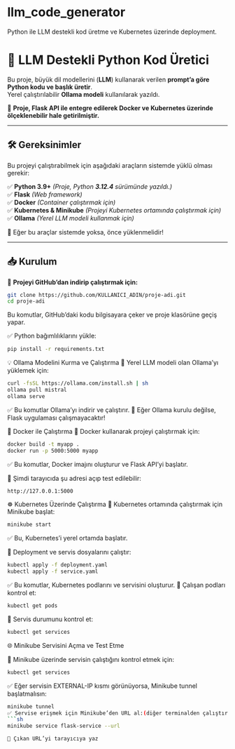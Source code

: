 # llm_code_generator
Python ile LLM destekli kod üretme ve Kubernetes üzerinde deployment.

# 🚀 LLM Destekli Python Kod Üretici  

Bu proje, büyük dil modellerini (**LLM**) kullanarak verilen **prompt’a göre Python kodu ve başlık üretir**.  
Yerel çalıştırılabilir **Ollama modeli** kullanılarak yazıldı.

🚀 **Proje, Flask API ile entegre edilerek Docker ve Kubernetes üzerinde ölçeklenebilir hale getirilmiştir.**  

---

## **🛠 Gereksinimler**  
Bu projeyi çalıştırabilmek için aşağıdaki araçların sistemde yüklü olması gerekir:  

✅ **Python 3.9+** _(Proje, Python **3.12.4** sürümünde yazıldı.)_  
✅ **Flask** _(Web framework)_  
✅ **Docker** _(Container çalıştırmak için)_  
✅ **Kubernetes & Minikube** _(Projeyi Kubernetes ortamında çalıştırmak için)_  
✅ **Ollama** _(Yerel LLM modeli kullanmak için)_  

📌 Eğer bu araçlar sistemde yoksa, önce yüklenmelidir!  

---

## **📥 Kurulum**  
📌 **Projeyi GitHub’dan indirip çalıştırmak için:**  

```sh
git clone https://github.com/KULLANICI_ADIN/proje-adi.git
cd proje-adi
```

Bu komutlar, GitHub’daki kodu bilgisayara çeker ve proje klasörüne geçiş yapar.

✅ Python bağımlılıklarını yükle:
```sh
pip install -r requirements.txt
```

💡 Ollama Modelini Kurma ve Çalıştırma
📌 Yerel LLM modeli olan Ollama’yı yüklemek için:

```sh
curl -fsSL https://ollama.com/install.sh | sh
ollama pull mistral
ollama serve
```

✅ Bu komutlar Ollama’yı indirir ve çalıştırır.
📌 Eğer Ollama kurulu değilse, Flask uygulaması çalışmayacaktır!

🐳 Docker ile Çalıştırma
📌 Docker kullanarak projeyi çalıştırmak için:

```sh
docker build -t myapp .
docker run -p 5000:5000 myapp
```
✅ Bu komutlar, Docker imajını oluşturur ve Flask API’yi başlatır.

🚀 Şimdi tarayıcıda şu adresi açıp test edilebilir:
```sh
http://127.0.0.1:5000
```

☸️ Kubernetes Üzerinde Çalıştırma
📌 Kubernetes ortamında çalıştırmak için Minikube başlat:
```sh
minikube start
```
✅ Bu, Kubernetes’i yerel ortamda başlatır.

📌 Deployment ve servis dosyalarını çalıştır:
```sh
kubectl apply -f deployment.yaml
kubectl apply -f service.yaml
```

✅ Bu komutlar, Kubernetes podlarını ve servisini oluşturur.
📌 Çalışan podları kontrol et:
```sh
kubectl get pods
```

📌 Servis durumunu kontrol et:
```sh
kubectl get services
```

🌐 Minikube Servisini Açma ve Test Etme

📌 Minikube üzerinde servisin çalıştığını kontrol etmek için:
```sh
kubectl get services
```

✅ Eğer servisin EXTERNAL-IP kısmı <pending> görünüyorsa, Minikube tunnel başlatmalısın:
```sh
minikube tunnel
✅ Servise erişmek için Minikube’den URL al:(diğer terminalden çalıştırılır.)
```sh
minikube service flask-service --url

🚀 Çıkan URL’yi tarayıcıya yaz
